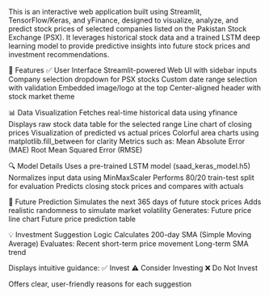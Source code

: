 This is an interactive web application built using Streamlit, TensorFlow/Keras, and yFinance, designed to visualize, analyze,
and predict stock prices of selected companies listed on the Pakistan Stock Exchange (PSX). It leverages historical stock data and 
a trained LSTM deep learning model to provide predictive insights into future stock prices and investment recommendations.

🔧 Features
✅ User Interface
Streamlit-powered Web UI with sidebar inputs
Company selection dropdown for PSX stocks
Custom date range selection with validation
Embedded image/logo at the top
Center-aligned header with stock market theme

📊 Data Visualization
Fetches real-time historical data using yfinance
Displays raw stock data table for the selected range
Line chart of closing prices
Visualization of predicted vs actual prices
Colorful area charts using matplotlib.fill_between for clarity
Metrics such as:
Mean Absolute Error (MAE)
Root Mean Squared Error (RMSE)

🔍 Model Details
Uses a pre-trained LSTM model (saad_keras_model.h5)
Normalizes input data using MinMaxScaler
Performs 80/20 train-test split for evaluation
Predicts closing stock prices and compares with actuals

📅 Future Prediction
Simulates the next 365 days of future stock prices
Adds realistic randomness to simulate market volatility
Generates:
Future price line chart
Future price prediction table

💡 Investment Suggestion Logic
Calculates 200-day SMA (Simple Moving Average)
Evaluates:
Recent short-term price movement
Long-term SMA trend

Displays intuitive guidance:
✅ Invest
⚠️ Consider Investing
❌ Do Not Invest

Offers clear, user-friendly reasons for each suggestion
